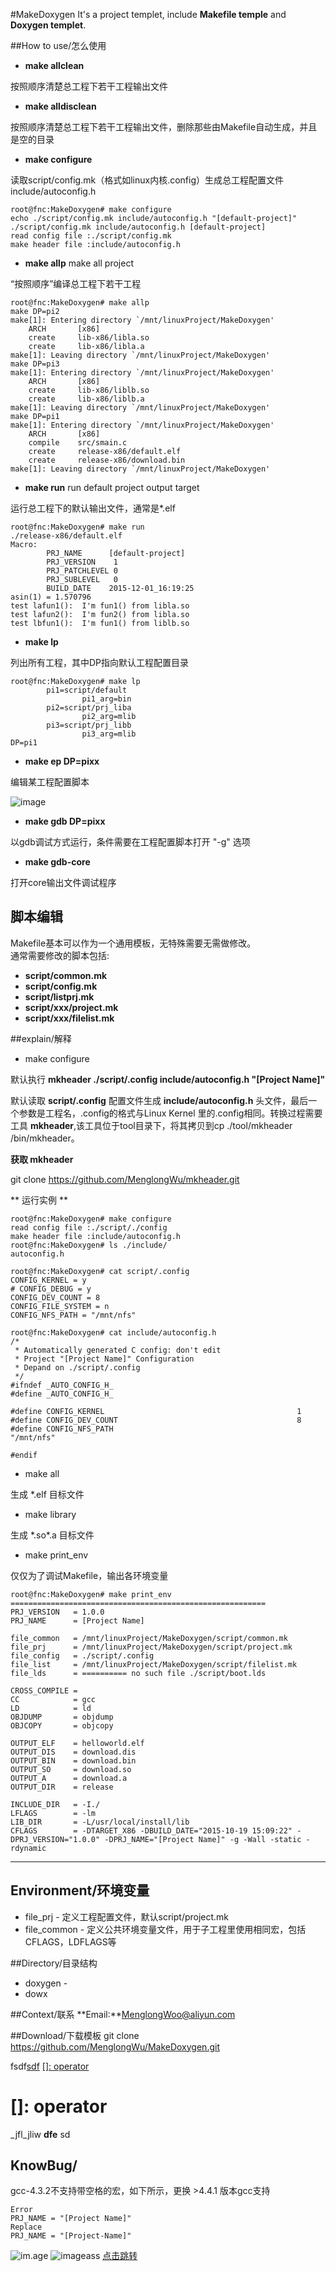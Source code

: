 #MakeDoxygen
It's a project templet, include **Makefile temple** and **Doxygen templet**.

##How to use/怎么使用

* **make allclean**  

按照顺序清楚总工程下若干工程输出文件  


* **make alldisclean**

按照顺序清楚总工程下若干工程输出文件，删除那些由Makefile自动生成，并且是空的目录

* **make configure**

读取script/config.mk（格式如linux内核.config）生成总工程配置文件include/autoconfig.h

```
root@fnc:MakeDoxygen# make configure 
echo ./script/config.mk include/autoconfig.h "[default-project]"
./script/config.mk include/autoconfig.h [default-project]
read config file :./script/config.mk
make header file :include/autoconfig.h
```

* **make allp** make all project

“按照顺序”编译总工程下若干工程

```
root@fnc:MakeDoxygen# make allp
make DP=pi2
make[1]: Entering directory `/mnt/linuxProject/MakeDoxygen'
    ARCH       [x86]
    create     lib-x86/libla.so
    create     lib-x86/libla.a
make[1]: Leaving directory `/mnt/linuxProject/MakeDoxygen'
make DP=pi3
make[1]: Entering directory `/mnt/linuxProject/MakeDoxygen'
    ARCH       [x86]
    create     lib-x86/liblb.so
    create     lib-x86/liblb.a
make[1]: Leaving directory `/mnt/linuxProject/MakeDoxygen'
make DP=pi1
make[1]: Entering directory `/mnt/linuxProject/MakeDoxygen'
    ARCH       [x86]
    compile    src/smain.c
    create     release-x86/default.elf
    create     release-x86/download.bin
make[1]: Leaving directory `/mnt/linuxProject/MakeDoxygen'
```

* **make run** run default project output target

运行总工程下的默认输出文件，通常是*.elf

```
root@fnc:MakeDoxygen# make run
./release-x86/default.elf
Macro:
        PRJ_NAME      [default-project]
        PRJ_VERSION    1
        PRJ_PATCHLEVEL 0
        PRJ_SUBLEVEL   0
        BUILD_DATE    2015-12-01_16:19:25
asin(1) = 1.570796
test lafun1():  I'm fun1() from libla.so
test lafun2():  I'm fun2() from libla.so
test lbfun1():  I'm fun1() from liblb.so
```


* **make lp**

列出所有工程，其中DP指向默认工程配置目录
```
root@fnc:MakeDoxygen# make lp
        pi1=script/default
                pi1_arg=bin
        pi2=script/prj_liba
                pi2_arg=mlib
        pi3=script/prj_libb
                pi3_arg=mlib
DP=pi1
```

* **make ep DP=pixx**

编辑某工程配置脚本

![image](doc/image/ep.png)

* **make gdb DP=pixx**

以gdb调试方式运行，条件需要在工程配置脚本打开 "-g" 选项

* **make gdb-core**

打开core输出文件调试程序

## 脚本编辑

Makefile基本可以作为一个通用模板，无特殊需要无需做修改。  
通常需要修改的脚本包括:

* **script/common.mk**  
* **script/config.mk** 
* **script/listprj.mk** 
* **script/xxx/project.mk**  
* **script/xxx/filelist.mk**  




##explain/解释
* make configure

默认执行 **mkheader ./script/.config include/autoconfig.h "[Project Name]"**

默认读取 **script/.config** 配置文件生成 **include/autoconfig.h** 头文件，最后一个参数是工程名，.config的格式与Linux Kernel 里的.config相同。转换过程需要工具 **mkheader**,该工具位于tool目录下，将其拷贝到cp ./tool/mkheader /bin/mkheader。

**获取 mkheader**

git clone https://github.com/MenglongWu/mkheader.git

** 运行实例 ** 

```
root@fnc:MakeDoxygen# make configure 
read config file :./script/./config
make header file :include/autoconfig.h
root@fnc:MakeDoxygen# ls ./include/
autoconfig.h
```

```
root@fnc:MakeDoxygen# cat script/.config 
CONFIG_KERNEL = y
# CONFIG_DEBUG = y
CONFIG_DEV_COUNT = 8
CONFIG_FILE_SYSTEM = n
CONFIG_NFS_PATH = "/mnt/nfs"

```

```
root@fnc:MakeDoxygen# cat include/autoconfig.h 
/*
 * Automatically generated C config: don't edit
 * Project "[Project Name]" Configuration
 * Depand on ./script/.config
 */
#ifndef _AUTO_CONFIG_H_
#define _AUTO_CONFIG_H_

#define CONFIG_KERNEL                                           1
#define CONFIG_DEV_COUNT                                        8
#define CONFIG_NFS_PATH                                         "/mnt/nfs"

#endif
```



* make all

生成 *.elf 目标文件

* make library

生成 *.so\*.a 目标文件

* make print_env


仅仅为了调试Makefile，输出各环境变量


```
root@fnc:MakeDoxygen# make print_env 
=========================================================
PRJ_VERSION   = 1.0.0
PRJ_NAME      = [Project Name]

file_common   = /mnt/linuxProject/MakeDoxygen/script/common.mk
file_prj      = /mnt/linuxProject/MakeDoxygen/script/project.mk
file_config   = ./script/.config
file_list     = /mnt/linuxProject/MakeDoxygen/script/filelist.mk
file_lds      = ========== no such file ./script/boot.lds

CROSS_COMPILE =
CC            = gcc
LD            = ld
OBJDUMP       = objdump
OBJCOPY       = objcopy

OUTPUT_ELF    = helloworld.elf
OUTPUT_DIS    = download.dis
OUTPUT_BIN    = download.bin
OUTPUT_SO     = download.so
OUTPUT_A      = download.a
OUTPUT_DIR    = release

INCLUDE_DIR   = -I./
LFLAGS        = -lm
LIB_DIR       = -L/usr/local/install/lib
CFLAGS        = -DTARGET_X86 -DBUILD_DATE="2015-10-19 15:09:22" -DPRJ_VERSION="1.0.0" -DPRJ_NAME="[Project Name]" -g -Wall -static -rdynamic
```

---

## Environment/环境变量
* file_prj - 定义工程配置文件，默认script/project.mk
* file_common - 定义公共环境变量文件，用于子工程里使用相同宏，包括CFLAGS，LDFLAGS等 

##Directory/目录结构
* doxygen - 
* dowx


##Context/联系
**Email:**MenglongWoo@aliyun.com

##Download/下载模板
git clone https://github.com/MenglongWu/MakeDoxygen.git


fsdf[sdf](operator)
[[]: operator](operator)
# []: operator
_jfl_jliw **dfe**
sd

## KnowBug/
gcc-4.3.2不支持带空格的宏，如下所示，更换 >4.4.1 版本gcc支持
```
Error
PRJ_NAME = "[Project Name]"
Replace
PRJ_NAME = "[Project-Name]"
```

![im.age](http://img-storage.qiniudn.com/15-10-21/68367498.jpg) 
![imageass](image/af.bmp)
[点击跳转](#KnowBug/)

